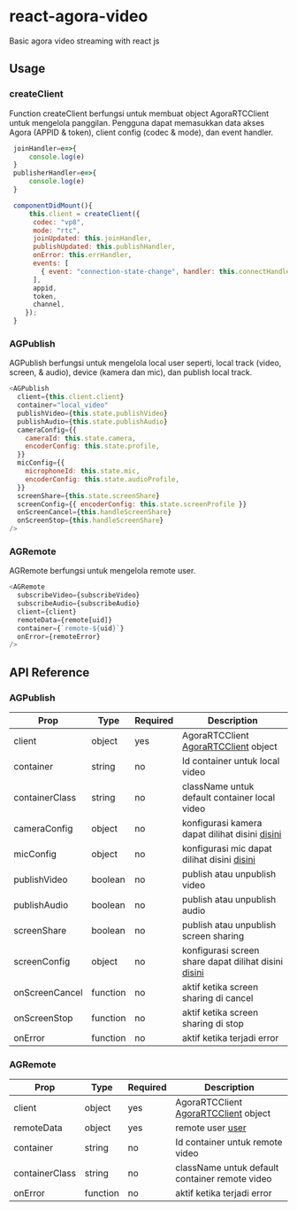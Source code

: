 # react-agora-video

Basic agora video streaming with react js

## Usage

### createClient

Function createClient berfungsi untuk membuat object AgoraRTCClient untuk mengelola panggilan. Pengguna dapat memasukkan data akses Agora (APPID & token), client config (codec & mode), dan event handler.

```js
 joinHandler=e=>{
     console.log(e)
 }
 publisherHandler=e=>{
     console.log(e)
 }

 componentDidMount(){
     this.client = createClient({
      codec: "vp8",
      mode: "rtc",
      joinUpdated: this.joinHandler,
      publishUpdated: this.publishHandler,
      onError: this.errHandler,
      events: [
        { event: "connection-state-change", handler: this.connectHandler },
      ],
      appid,
      token,
      channel,
    });
 }
```

### AGPublish

AGPublish berfungsi untuk mengelola local user seperti, local track (video, screen, & audio), device (kamera dan mic), dan publish local track.

```js
<AGPublish
  client={this.client.client}
  container="local_video"
  publishVideo={this.state.publishVideo}
  publishAudio={this.state.publishAudio}
  cameraConfig={{
    cameraId: this.state.camera,
    encoderConfig: this.state.profile,
  }}
  micConfig={{
    microphoneId: this.state.mic,
    encoderConfig: this.state.audioProfile,
  }}
  screenShare={this.state.screenShare}
  screenConfig={{ encoderConfig: this.state.screenProfile }}
  onScreenCancel={this.handleScreenShare}
  onScreenStop={this.handleScreenShare}
/>
```

### AGRemote

AGRemote berfungsi untuk mengelola remote user.

```js
<AGRemote
  subscribeVideo={subscribeVideo}
  subscribeAudio={subscribeAudio}
  client={client}
  remoteData={remote[uid]}
  container={`remote-${uid}`}
  onError={remoteError}
/>
```

## API Reference

### AGPublish

| Prop | Type | Required | Description |
| --- | --- | --- | --- |
| client | object | yes | AgoraRTCClient [AgoraRTCClient](https://docs.agora.io/en/live-streaming/API%20Reference/web_ng/interfaces/iagorartcclient.html) object |
| container | string | no | Id container untuk local video |
| containerClass | string | no | className untuk default container local video |
| cameraConfig | object | no | konfigurasi kamera dapat dilihat disini [disini](https://docs.agora.io/en/live-streaming/API%20Reference/web_ng/interfaces/cameravideotrackinitconfig.html) |
| micConfig | object | no | konfigurasi mic dapat dilihat disini [disini](https://docs.agora.io/en/live-streaming/API%20Reference/web_ng/interfaces/microphoneaudiotrackinitconfig.html) |
| publishVideo | boolean | no | publish atau unpublish video |
| publishAudio | boolean | no | publish atau unpublish audio |
| screenShare | boolean | no | publish atau unpublish screen sharing |
| screenConfig | object | no | konfigurasi screen share dapat dilihat disini [disini](https://docs.agora.io/en/live-streaming/API%20Reference/web_ng/interfaces/screenvideotrackinitconfig.html) |
| onScreenCancel | function | no | aktif ketika screen sharing di cancel |
| onScreenStop | function | no | aktif ketika screen sharing di stop |
| onError | function | no | aktif ketika terjadi error |
### AGRemote

| Prop | Type | Required | Description |
| --- | --- | --- | --- |
| client | object | yes | AgoraRTCClient [AgoraRTCClient](https://docs.agora.io/en/live-streaming/API%20Reference/web_ng/interfaces/iagorartcclient.html) object |
| remoteData | object | yes | remote user [user](https://docs.agora.io/en/live-streaming/API%20Reference/web_ng/interfaces/iagorartcremoteuser.html) |
| container | string | no | Id container untuk remote video |
| containerClass | string | no | className untuk default container remote video |
| onError | function | no | aktif ketika terjadi error |

